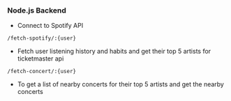 ### Node.js Backend

- Connect to Spotify API

`/fetch-spotify/:{user}`

- Fetch user listening history and habits and get their top 5 artists for ticketmaster api

`/fetch-concert/:{user}`

- To get a list of nearby concerts for their top 5 artists and get the nearby concerts
